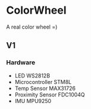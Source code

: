 # ColorWheel
A real color wheel =)

## V1

### Hardware

* LED WS2812B
* Microcontroller STM8L
* Temp Sensor MAX31726
* Proximity Sensor FDC1004Q
* IMU MPU9250